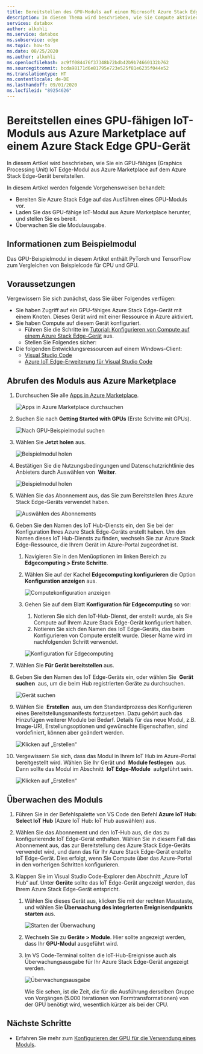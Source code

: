 ```yaml
---
title: Bereitstellen des GPU-Moduls auf einem Microsoft Azure Stack Edge-Gerät aus Azure Marketplace| Microsoft-Dokumentation
description: In diesem Thema wird beschrieben, wie Sie Compute aktivieren und Ihr Azure Stack Edge-Gerät auf der lokalen Benutzeroberfläche für Compute bereit machen.
services: databox
author: alkohli
ms.service: databox
ms.subservice: edge
ms.topic: how-to
ms.date: 08/25/2020
ms.author: alkohli
ms.openlocfilehash: ac9ff084476f37348b72bdb42b9b74660132b762
ms.sourcegitcommit: bcda98171d6e81795e723e525f81e6235f044e52
ms.translationtype: HT
ms.contentlocale: de-DE
ms.lasthandoff: 09/01/2020
ms.locfileid: "89254626"
---
```

# <a name="deploy-a-gpu-enabled-iot-module-from-azure-marketplace-on-azure-stack-edge-gpu-device"></a>Bereitstellen eines GPU-fähigen IoT-Moduls aus Azure Marketplace auf einem Azure Stack Edge GPU-Gerät

In diesem Artikel wird beschrieben, wie Sie ein GPU-fähiges (Graphics Processing Unit) IoT Edge-Modul aus Azure Marketplace auf dem Azure Stack Edge-Gerät bereitstellen. 

In diesem Artikel werden folgende Vorgehensweisen behandelt:
  - Bereiten Sie Azure Stack Edge auf das Ausführen eines GPU-Moduls vor.
  - Laden Sie das GPU-fähige IoT-Modul aus Azure Marketplace herunter, und stellen Sie es bereit.
  - Überwachen Sie die Modulausgabe.

## <a name="about-sample-module"></a>Informationen zum Beispielmodul

Das GPU-Beispielmodul in diesem Artikel enthält PyTorch und TensorFlow zum Vergleichen von Beispielcode für CPU und GPU.

## <a name="prerequisites"></a>Voraussetzungen

Vergewissern Sie sich zunächst, dass Sie über Folgendes verfügen:

- Sie haben Zugriff auf ein GPU-fähiges Azure Stack Edge-Gerät mit einem Knoten. Dieses Gerät wird mit einer Ressource in Azure aktiviert. 
- Sie haben Compute auf diesem Gerät konfiguriert. 
    - Führen Sie die Schritte im [Tutorial: Konfigurieren von Compute auf einem Azure Stack Edge-Gerät](azure-stack-edge-gpu-deploy-configure-compute.md) aus.
    - Stellen Sie Folgendes sicher: 
- Die folgenden Entwicklungsressourcen auf einem Windows-Client:
    - [Visual Studio Code](https://code.visualstudio.com/)  
    - [Azure IoT Edge-Erweiterung für Visual Studio Code](https://marketplace.visualstudio.com/items?itemName=vsciot-vscode.azure-iot-edge)   


## <a name="get-module-from-azure-marketplace"></a>Abrufen des Moduls aus Azure Marketplace

1. Durchsuchen Sie alle [Apps in Azure Marketplace](https://azuremarketplace.microsoft.com/marketplace/apps).

    ![Apps in Azure Marketplace durchsuchen](media/azure-stack-edge-gpu-deploy-sample-module-marketplace/browse-apps-marketplace-1.png)

2. Suchen Sie nach **Getting Started with GPUs** (Erste Schritte mit GPUs).

    ![Nach GPU-Beispielmodul suchen](media/azure-stack-edge-gpu-deploy-sample-module-marketplace/search-gpu-sample-module-1.png)

3. Wählen Sie **Jetzt holen** aus.

    ![Beispielmodul holen](media/azure-stack-edge-gpu-deploy-sample-module-marketplace/get-sample-module-1.png)

4. Bestätigen Sie die Nutzungsbedingungen und Datenschutzrichtlinie des Anbieters durch Auswählen von  **Weiter**. 

    ![Beispielmodul holen](media/azure-stack-edge-gpu-deploy-sample-module-marketplace/terms-of-use-1.png)

5. Wählen Sie das Abonnement aus, das Sie zum Bereitstellen Ihres Azure Stack Edge-Geräts verwendet haben.

    ![Auswählen des Abonnements](media/azure-stack-edge-gpu-deploy-sample-module-marketplace/select-subscription-1.png)

6. Geben Sie den Namen des IoT Hub-Diensts ein, den Sie bei der Konfiguration Ihres Azure Stack Edge-Geräts erstellt haben. Um den Namen dieses IoT Hub-Diensts zu finden, wechseln Sie zur Azure Stack Edge-Ressource, die Ihrem Gerät im Azure-Portal zugeordnet ist. 

    1. Navigieren Sie in den Menüoptionen im linken Bereich zu **Edgecomputing > Erste Schritte**. 

    1. Wählen Sie auf der Kachel **Edgecomputing konfigurieren** die Option **Konfiguration anzeigen** aus. 

        ![Computekonfiguration anzeigen](media/azure-stack-edge-gpu-deploy-sample-module-marketplace/view-config-1.png)

    1. Gehen Sie auf dem Blatt **Konfiguration für Edgecomputing** so vor:

        1. Notieren Sie sich den IoT-Hub-Dienst, der erstellt wurde, als Sie Compute auf Ihrem Azure Stack Edge-Gerät konfiguriert haben.
        2. Notieren Sie sich den Namen des IoT Edge-Geräts, das beim Konfigurieren von Compute erstellt wurde. Dieser Name wird im nachfolgenden Schritt verwendet.

        ![Konfiguration für Edgecomputing](media/azure-stack-edge-gpu-deploy-sample-module/view-compute-config-1.png)

10. Wählen Sie **Für Gerät bereitstellen** aus.

11. Geben Sie den Namen des IoT Edge-Geräts ein, oder wählen Sie  **Gerät suchen**  aus, um die beim Hub registrierten Geräte zu durchsuchen.

    ![Gerät suchen](media/azure-stack-edge-gpu-deploy-sample-module-marketplace/find-device-1.png)

12. Wählen Sie  **Erstellen**  aus, um den Standardprozess des Konfigurieren eines Bereitstellungsmanifests fortzusetzen. Dazu gehört auch das Hinzufügen weiterer Module bei Bedarf. Details für das neue Modul, z.B. Image-URI, Erstellungsoptionen und gewünschte Eigenschaften, sind vordefiniert, können aber geändert werden.

    ![Klicken auf „Erstellen“](media/azure-stack-edge-gpu-deploy-sample-module-marketplace/target-devices-iot-edge-module-1.png)


13. Vergewissern Sie sich, dass das Modul in Ihrem IoT Hub im Azure-Portal bereitgestellt wird. Wählen Sie Ihr Gerät und  **Module festlegen**  aus. Dann sollte das Modul im Abschnitt  **IoT Edge-Module**  aufgeführt sein.

    ![Klicken auf „Erstellen“](media/azure-stack-edge-gpu-deploy-sample-module-marketplace/running-module-iotres-1.png)

## <a name="monitor-the-module"></a>Überwachen des Moduls  

1. Führen Sie in der Befehlspalette von VS Code den Befehl **Azure IoT Hub: Select IoT Hub** (Azure IoT Hub: IoT Hub auswählen) aus.

2. Wählen Sie das Abonnement und den IoT-Hub aus, die das zu konfigurierende IoT Edge-Gerät enthalten. Wählen Sie in diesem Fall das Abonnement aus, das zur Bereitstellung des Azure Stack Edge-Geräts verwendet wird, und dann das für Ihr Azure Stack Edge-Gerät erstellte IoT Edge-Gerät. Dies erfolgt, wenn Sie Compute über das Azure-Portal in den vorherigen Schritten konfigurieren.

3. Klappen Sie im Visual Studio Code-Explorer den Abschnitt „Azure IoT Hub“ auf. Unter **Geräte** sollte das IoT Edge-Gerät angezeigt werden, das Ihrem Azure Stack Edge-Gerät entspricht. 

    1. Wählen Sie dieses Gerät aus, klicken Sie mit der rechten Maustaste, und wählen Sie **Überwachung des integrierten Ereignisendpunkts starten** aus.
  
        ![Starten der Überwachung](media/azure-stack-edge-gpu-deploy-sample-module/monitor-builtin-event-endpoint-1.png)  

    2. Wechseln Sie zu **Geräte > Module**. Hier sollte angezeigt werden, dass Ihr **GPU-Modul** ausgeführt wird.

    3. Im VS Code-Terminal sollten die IoT-Hub-Ereignisse auch als Überwachungsausgabe für Ihr Azure Stack Edge-Gerät angezeigt werden.

        ![Überwachungsausgabe](media/azure-stack-edge-gpu-deploy-sample-module/monitor-events-output-1.png) 

        Wie Sie sehen, ist die Zeit, die für die Ausführung derselben Gruppe von Vorgängen (5.000 Iterationen von Formtransformationen) von der GPU benötigt wird, wesentlich kürzer als bei der CPU.

## <a name="next-steps"></a>Nächste Schritte

- Erfahren Sie mehr zum [Konfigurieren der GPU für die Verwendung eines Moduls](azure-stack-edge-j-series-configure-gpu-modules.md).
